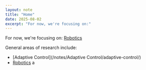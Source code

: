 ```yaml
---
layout: note
title: "Home"
date: 2025-08-02
excerpt: "For now, we're focusing on:"
---
```


For now, we're focusing on:
[Robotics](/notes/Robotics/robotics/)


General areas of research include:
- [Adaptive Control](/notes/Adaptive Control/adaptive-control/)
- [Robotics](/notes/Robotics/robotics/)
a